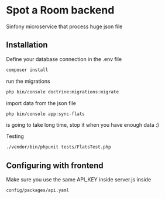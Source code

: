# Spot a Room backend

Sinfony microservice that process huge json file
## Installation

Define your database connection in the .env file

```bash
composer install
```
run the migrations

```bash
php bin/console doctrine:migrations:migrate
```

import data from the json file

```bash
php bin/console app:sync-flats 
```
is going to take long time, stop it when you have enough data :)

Testing
```bash
./vendor/bin/phpunit tests/FlatsTest.php
```

## Configuring with frontend 

Make sure you use the same API_KEY inside server.js inside

```bash
config/packages/api.yaml
```
